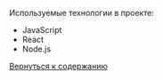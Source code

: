 

Используемые технологии в проекте:
- JavaScript
- React
- Node.js

[Вернуться к содержанию](README)